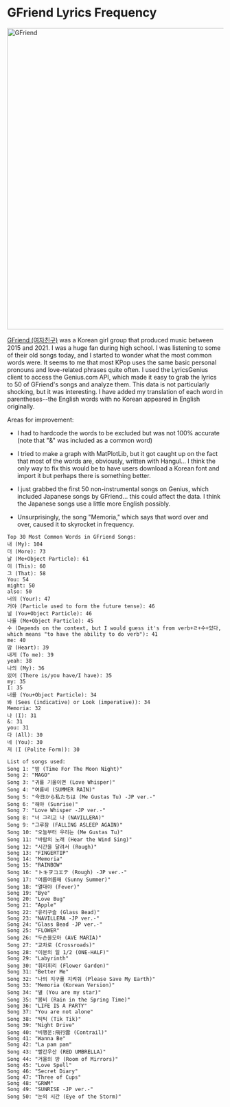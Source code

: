 # GFriend Lyrics Frequency


<img src="https://user-images.githubusercontent.com/76632760/212512187-f008afb4-7363-4c55-a83a-65c66f5ab9bf.png" alt="GFriend" width="700"/>


[GFriend (여자친구)](https://www.youtube.com/watch?v=r_6q_-d-7Sk&list=PLWqQwarHaCFesi5VUhT4w8FJ2X4hE1AEu&index=14) was a Korean girl group that produced music between 2015 and 2021. I was a huge fan during high school. I was listening to some of their old songs today, and I started to wonder what the most common words were. It seems to me that most KPop uses the same basic personal pronouns and love-related phrases quite often. I used the LyricsGenius client to access the Genius.com API, which made it easy to grab the lyrics to 50 of GFriend's songs and analyze them. This data is not particularly shocking, but it was interesting. I have added my translation of each word in parentheses--the English words with no Korean appeared in English originally.


Areas for improvement:

- I had to hardcode the words to be excluded but was not 100% accurate (note that "&" was included as a common word)

- I tried to make a graph with MatPlotLib, but it got caught up on the fact that most of the words are, obviously, written with Hangul... I think the only way to fix this would be to have users download a Korean font and import it but perhaps there is something better.

- I just grabbed the first 50 non-instrumental songs on Genius, which included Japanese songs by GFriend... this could affect the data. I think the Japanese songs use a little more English possibly.

- Unsurprisingly, the song "Memoria," which says that word over and over, caused it to skyrocket in frequency.

```
Top 30 Most Common Words in GFriend Songs:
내 (My): 104
더 (More): 73
날 (Me+Object Particle): 61
이 (This): 60
그 (That): 58
You: 54
might: 50
also: 50
너의 (Your): 47
거야 (Particle used to form the future tense): 46
널 (You+Object Particle): 46
나를 (Me+Object Particle): 45
수 (Depends on the context, but I would guess it's from verb+ㄹ+수+있다, which means "to have the ability to do verb"): 41
me: 40
맘 (Heart): 39
내게 (To me): 39
yeah: 38
나의 (My): 36
있어 (There is/you have/I have): 35
my: 35
I: 35
너를 (You+Object Particle): 34
봐 (Sees (indicative) or Look (imperative)): 34
Memoria: 32
나 (I): 31
&: 31
you: 31
다 (All): 30
네 (You): 30
저 (I (Polite Form)): 30
```

```
List of songs used:
Song 1: "밤 (Time For The Moon Night)"
Song 2: "MAGO"
Song 3: "귀를 기울이면 (Love Whisper)"
Song 4: "여름비 (SUMMER RAIN)"
Song 5: "今日から私たちは (Me Gustas Tu) -JP ver.-"
Song 6: "해야 (Sunrise)"
Song 7: "Love Whisper -JP ver.-"
Song 8: "너 그리고 나 (NAVILLERA)"
Song 9: "그루잠 (FALLING ASLEEP AGAIN)"
Song 10: "오늘부터 우리는 (Me Gustas Tu)"
Song 11: "바람의 노래 (Hear the Wind Sing)"
Song 12: "시간을 달려서 (Rough)"
Song 13: "FINGERTIP"
Song 14: "Memoria"
Song 15: "RAINBOW"
Song 16: "トキヲコエテ (Rough) -JP ver.-"
Song 17: "여름여름해 (Sunny Summer)"
Song 18: "열대야 (Fever)"
Song 19: "Bye"
Song 20: "Love Bug"
Song 21: "Apple"
Song 22: "유리구슬 (Glass Bead)"
Song 23: "NAVILLERA -JP ver.-"
Song 24: "Glass Bead -JP ver.-"
Song 25: "FLOWER"
Song 26: "두손을모아 (AVE MARIA)"
Song 27: "교차로 (Crossroads)"
Song 28: "이분의 일 1/2 (ONE-HALF)"
Song 29: "Labyrinth"
Song 30: "휘리휘리 (Flower Garden)"
Song 31: "Better Me"
Song 32: "나의 지구를 지켜줘 (Please Save My Earth)"
Song 33: "Memoria (Korean Version)"
Song 34: "별 (You are my star)"
Song 35: "봄비 (Rain in the Spring Time)"
Song 36: "LIFE IS A PARTY"
Song 37: "You are not alone"
Song 38: "틱틱 (Tik Tik)"
Song 39: "Night Drive"
Song 40: "비행운:飛行雲 (Contrail)"
Song 41: "Wanna Be"
Song 42: "La pam pam"
Song 43: "빨간우산 (RED UMBRELLA)"
Song 44: "거울의 방 (Room of Mirrors)"
Song 45: "Love Spell"
Song 46: "Secret Diary"
Song 47: "Three of Cups"
Song 48: "GRWM"
Song 49: "SUNRISE -JP ver.-"
Song 50: "눈의 시간 (Eye of the Storm)"
```
